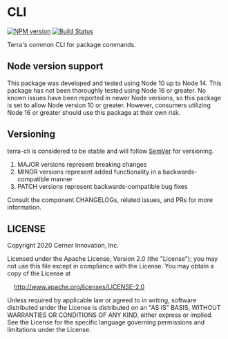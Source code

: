 # CLI

[![NPM version](https://badgen.net/npm/v/@cerner/terra-cli)](https://www.npmjs.org/package/@cerner/terra-cli)
[![Build Status](https://badgen.net/travis/cerner/terra-toolkit)](https://travis-ci.com/cerner/terra-toolkit)

Terra's common CLI for package commands.

## Node version support

This package was developed and tested using Node 10 up to Node 14. This package has not been thoroughly tested using Node 16 or greater. No known issues have been reported in newer Node versions, so this package is set to allow Node version 10 or greater. However, consumers utilizing Node 16 or greater should use this package at their own risk.

## Versioning

terra-cli is considered to be stable and will follow [SemVer](http://semver.org/) for versioning.

1. MAJOR versions represent breaking changes
2. MINOR versions represent added functionality in a backwards-compatible manner
3. PATCH versions represent backwards-compatible bug fixes

Consult the component CHANGELOGs, related issues, and PRs for more information.

## LICENSE

Copyright 2020 Cerner Innovation, Inc.

Licensed under the Apache License, Version 2.0 (the "License"); you may not use this file except in compliance with the License. You may obtain a copy of the License at

&nbsp;&nbsp;&nbsp;&nbsp;<http://www.apache.org/licenses/LICENSE-2.0>

Unless required by applicable law or agreed to in writing, software distributed under the License is distributed on an "AS IS" BASIS, WITHOUT WARRANTIES OR CONDITIONS OF ANY KIND, either express or implied. See the License for the specific language governing permissions and limitations under the License.
